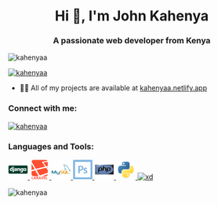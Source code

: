 <h1 align="center">Hi 👋, I'm John Kahenya</h1>
<h3 align="center">A passionate web developer from Kenya</h3>

<p align="left"> <img src="https://komarev.com/ghpvc/?username=kahenyaa&label=Profile%20views&color=0e75b6&style=flat" alt="kahenyaa" /> </p>

<p align="left"> <a href="https://twitter.com/kahenyaa" target="blank"><img src="https://img.shields.io/twitter/follow/kahenyaa?logo=twitter&style=for-the-badge" alt="kahenyaa" /></a> </p>

- 👨‍💻 All of my projects are available at [kahenyaa.netlify.app](kahenyaa.netlify.app)

<h3 align="left">Connect with me:</h3>
<p align="left">
<a href="https://twitter.com/kahenyaa" target="blank"><img align="center" src="https://raw.githubusercontent.com/rahuldkjain/github-profile-readme-generator/master/src/images/icons/Social/twitter.svg" alt="kahenyaa" height="30" width="40" /></a>
</p>

<h3 align="left">Languages and Tools:</h3>
<p align="left"> <a href="https://www.djangoproject.com/" target="_blank"> <img src="https://raw.githubusercontent.com/devicons/devicon/master/icons/django/django-original.svg" alt="django" width="40" height="40"/> </a> <a href="https://laravel.com/" target="_blank"> <img src="https://raw.githubusercontent.com/devicons/devicon/master/icons/laravel/laravel-plain-wordmark.svg" alt="laravel" width="40" height="40"/> </a> <a href="https://www.mysql.com/" target="_blank"> <img src="https://raw.githubusercontent.com/devicons/devicon/master/icons/mysql/mysql-original-wordmark.svg" alt="mysql" width="40" height="40"/> </a> <a href="https://www.photoshop.com/en" target="_blank"> <img src="https://raw.githubusercontent.com/devicons/devicon/master/icons/photoshop/photoshop-line.svg" alt="photoshop" width="40" height="40"/> </a> <a href="https://www.php.net" target="_blank"> <img src="https://raw.githubusercontent.com/devicons/devicon/master/icons/php/php-original.svg" alt="php" width="40" height="40"/> </a> <a href="https://www.python.org" target="_blank"> <img src="https://raw.githubusercontent.com/devicons/devicon/master/icons/python/python-original.svg" alt="python" width="40" height="40"/> </a> <a href="https://www.adobe.com/products/xd.html" target="_blank"> <img src="https://cdn.worldvectorlogo.com/logos/adobe-xd.svg" alt="xd" width="40" height="40"/> </a> </p>

<p><img align="center" src="https://github-readme-stats.vercel.app/api/top-langs?username=kahenyaa&show_icons=true&locale=en&layout=compact" alt="kahenyaa" /></p>
